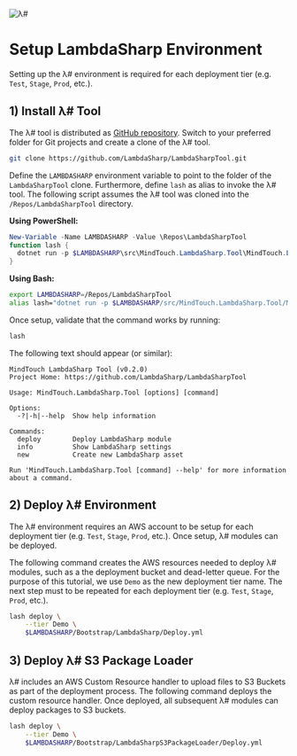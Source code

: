 ![λ#](../Docs/LambdaSharp_v2_small.png)

# Setup LambdaSharp Environment

Setting up the λ# environment is required for each deployment tier (e.g. `Test`, `Stage`, `Prod`, etc.).

## 1) Install λ# Tool

The λ# tool is distributed as [GitHub repository](https://github.com/LambdaSharp/LambdaSharpTool). Switch to your preferred folder for Git projects and create a clone of the λ# tool.

```bash
git clone https://github.com/LambdaSharp/LambdaSharpTool.git
```

Define the `LAMBDASHARP` environment variable to point to the folder of the `LambdaSharpTool` clone. Furthermore, define `lash` as alias to invoke the λ# tool. The following script assumes the λ# tool was cloned into the `/Repos/LambdaSharpTool` directory.

__Using PowerShell:__
```powershell
New-Variable -Name LAMBDASHARP -Value \Repos\LambdaSharpTool
function lash { 
  dotnet run -p $LAMBDASHARP\src\MindTouch.LambdaSharp.Tool\MindTouch.LambdaSharp.Tool.csproj -- 
}
```

__Using Bash:__
```bash
export LAMBDASHARP=/Repos/LambdaSharpTool
alias lash="dotnet run -p $LAMBDASHARP/src/MindTouch.LambdaSharp.Tool/MindTouch.LambdaSharp.Tool.csproj --"
```

Once setup, validate that the command works by running:
```bash
lash
```

The following text should appear (or similar):
```
MindTouch LambdaSharp Tool (v0.2.0)
Project Home: https://github.com/LambdaSharp/LambdaSharpTool

Usage: MindTouch.LambdaSharp.Tool [options] [command]

Options:
  -?|-h|--help  Show help information

Commands:
  deploy        Deploy LambdaSharp module
  info          Show LambdaSharp settings
  new           Create new LambdaSharp asset

Run 'MindTouch.LambdaSharp.Tool [command] --help' for more information about a command.
```

## 2) Deploy λ# Environment

The λ# environment requires an AWS account to be setup for each deployment tier (e.g. `Test`, `Stage`, `Prod`, etc.). Once setup, λ# modules can be deployed.

The following command creates the AWS resources needed to deploy λ# modules, such as a the deployment bucket and dead-letter queue. For the purpose of this tutorial, we use `Demo` as the new deployment tier name. The next step must to be repeated for each deployment tier (e.g. `Test`, `Stage`, `Prod`, etc.).

```bash
lash deploy \
    --tier Demo \
    $LAMBDASHARP/Bootstrap/LambdaSharp/Deploy.yml
```

## 3) Deploy λ# S3 Package Loader

λ# includes an AWS Custom Resource handler to upload files to S3 Buckets as part of the deployment process. The following command deploys the custom resource handler. Once deployed, all subsequent λ# modules can deploy packages to S3 buckets.

```bash
lash deploy \
    --tier Demo \
    $LAMBDASHARP/Bootstrap/LambdaSharpS3PackageLoader/Deploy.yml
```
